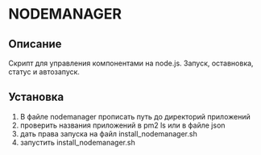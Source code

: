 
# NODEMANAGER

## Описание
Скрипт для управления компонентами на node.js. Запуск, оставновка, статус и автозапуск.

## Установка 
1. В файле nodemanager прописать путь до директорий приложений
2. проверить названия приложений в pm2 ls или в файле json
3. дать права запуска на файл install_nodemanager.sh
4. запустить install_nodemanager.sh


